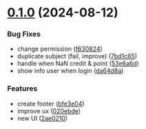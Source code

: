# [0.1.0](https://github.com/leho-dev/mpc-extension/compare/v0.0.1...v0.1.0) (2024-08-12)

### Bug Fixes

- change permission ([f630824](https://github.com/leho-dev/mpc-extension/commit/f63082456b4a2aec21b1a6642f465d66e72991e1))
- duplicate subject (fail, improve) ([7bd1c65](https://github.com/leho-dev/mpc-extension/commit/7bd1c6518dbd867e3130bd1e91f68a6e1cc6dfb9))
- handle when NaN credit & point ([53e6a6d](https://github.com/leho-dev/mpc-extension/commit/53e6a6d2ae0dd378de2d026df7a788b98803aa7a))
- show info user when login ([da64d8a](https://github.com/leho-dev/mpc-extension/commit/da64d8a75f8d29cf432aad98f9d78b6db42bae01))

### Features

- create footer ([bfe3e04](https://github.com/leho-dev/mpc-extension/commit/bfe3e044b6ff23f15f70e831b3049778e0c32288))
- improve ux ([020ebde](https://github.com/leho-dev/mpc-extension/commit/020ebde7ef75a3d751b16c0623abc9212ef1c12b))
- new UI ([2ae0210](https://github.com/leho-dev/mpc-extension/commit/2ae02109c3bcdd1e50a3a7f54997d652b9a873e3))
